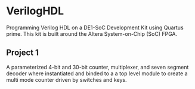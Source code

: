 # VerilogHDL
Programming Verilog HDL on a DE1-SoC Development Kit using Quartus prime. This kit is built around the Altera System-on-Chip (SoC) FPGA.

## Project 1
A parameterized 4-bit and 30-bit counter, multiplexer, and seven segment decoder where instantiated and binded to a a top level module to create a multi mode counter driven by switches and keys.
